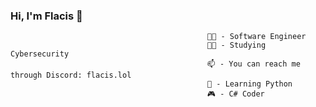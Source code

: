 ### Hi, I'm Flacis 👋


                                                🧑‍💻 - Software Engineer                                        
                                                👨‍🎓 - Studying Cybersecurity
                                                📫 - You can reach me through Discord: flacis.lol
                                                💭 - Learning Python
                                                🎮 - C# Coder
